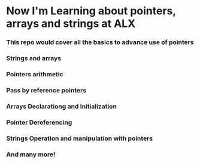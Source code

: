 # Now I'm Learning about pointers, arrays and strings at ALX
### This repo would cover all the basics to advance use of pointers
### Strings and arrays
### Pointers arithmetic
### Pass by reference pointers
### Arrays Declarationg and Initialization
### Pointer Dereferencing
### Strings Operation and manipulation with pointers
### And many more!
